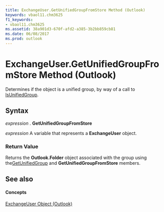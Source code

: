 ```yaml
---
title: ExchangeUser.GetUnifiedGroupFromStore Method (Outlook)
keywords: vbaol11.chm3625
f1_keywords:
- vbaol11.chm3625
ms.assetid: 38a901d3-670f-afd2-a385-3b2bb859cb81
ms.date: 06/08/2017
ms.prod: outlook
---
```



# ExchangeUser.GetUnifiedGroupFromStore Method (Outlook)

Determines if the object is a unified group, by way of a call to [IsUnifiedGroup](Outlook.exchangeuser.isunifiedgroup.md).


## Syntax

 _expression_ . **GetUnifiedGroupFromStore**

 _expression_ A variable that represents a **ExchangeUser** object.


### Return Value

Returns the  **Outlook.Folder** object associated with the group using the[GetUnifiedGroup](Outlook.exchangeuser.getunifiedgroup.md) and **GetUnifiedGroupFromStore** members.


## See also


#### Concepts


[ExchangeUser Object (Outlook)](exchangeuser-object-outlook.md)

